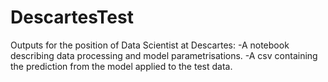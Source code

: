 # DescartesTest
Outputs for the position of Data Scientist at Descartes:
-A notebook describing data processing and model parametrisations.
-A csv containing the prediction from the model applied to the test data.


